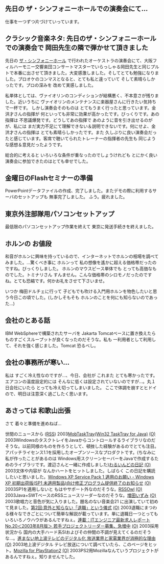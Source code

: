 ## 先日の ザ・シンフォニーホールでの演奏会にて…

仕事を一つずつ片づけていっています。






## クラシック音楽ネタ: 先日のザ・シンフォニーホールでの演奏会で 岡田先生の隣で弾かせて頂きました


先日の [ザ・シンフォニーホール](http://asahi.co.jp/symphony/) で行われたオーケストラの演奏会にて、大阪フィルハーモニー交響楽団コンサートマスターでいらっしゃる岡田先生と同じプルトで本番に出させて頂きました。大変感激しました。そしてとても勉強になりました。プロオケのコンマスとなると、とても私と違っていて
そして素晴らしかったです。プロの深みを 改めて実感しました。

私単体としては、ヴァイオリンのコンディションが結構悪く、不本意さが残りました。近いうちに
ヴァイオリンのメンテナンスに楽器屋さんに行きたい気持ちで一杯です。
しかし演奏会そのものは とてもうまく行ったと思っています。金洪才さんの指揮が
何といっても非常に効果が高かったです。びっくりです。あの指揮は 不思議爆発です。どうしてあの指揮で
あのように音を引き出せるのがが、私には まだ実力不足にて理解できない＆説明できないです。何にせよ、金洪才さんの指揮は
とても素晴らしかったです。また 久しぶりに良い演奏会だったと感じています。客席で聴いてられたトレーナーの指揮者の先生も
同じような感想＆意見だったようです。

総合的に考えると いろいろな条件が重なったのでしょうけれども とにかく良い演奏会に参加できたのはとても幸せでした。

## 金曜日のFlashセミナーの準備


PowerPointデータファイルの作成、完了しました。またデモの際に利用するサーバのセットアップも
無事完了しました。
ふう。疲れました。

## 東京外注部隊用パソコンセットアップ


最低限のパソコンセットアップ作業を終えて 東京に発送手続きを終えました。

## ホルンの お値段


和音がホルンに興味を持っているので、インターネットでホルンの相場を調べてみました。…驚くべき事に
ホルンって 私の想像を遙かに超える価格帯だったのですね。びっくりしました。
ホルンのマウスピース単体でも とっても高価なものでした。トミナリさん すんません。こんな価格帯のシロモノだったのですね。とても恐縮です。何かお礼をさせて下さいませ。

いつか 梅田ドルチェに行って 子どもでも吹ける入門用ホルンを物色したいと思う今日この頃でした。(しかしそもそも
ホルンのことを何にも知らないのであった…)

## 会社のとある話


IBM WebSphereで構築されたサーバを Jakarta Tomcatベースに置き換えたら ものすごくスループットが良くなったのだそうな。私も
一利用者として利用して、それを強く感じました。Tomcat 恐るべし。

## 会社の事務所が寒い…


私は すごく冷え性なのですが…、今日、会社が これまた とても寒かったです。エアコンの温度設定的には
そんなに低くは設定されていないのですが…。丸１日会社にいたら とっても冷え切ってしまいました。
ここで体調を崩すとヒドイので、明日は注意深く過ごしたく思います。

## あさっては 和歌山出張


さて 着々と準備を進めねば… 



世間のニュースから ([RSS](ig030909-news.xml)) 2003[MobTaskTray(Win32 TaskTray for Java)](http://www.mobster.jp/agata/tasktray/) [(O)](http://www.mobster.jp/agata/tasktray/) 2003WindowsのタスクトレイをJavaからコントロールするライブラリなのだそうな。以前同様のものを作ろうとして、頓挫した経験があるのでとても注目。アパッチライセンス1.1を採用したオープンソースなプロダクトです。(ちなみに私が作ったことがあるのは Windows用スクリーンセーバーをJavaで作成するためのライブラリです。渡辺さんと一緒に作成しました)[わるいんどの日記](http://d.hatena.ne.jp/wildcats0201/) [(O)](http://d.hatena.ne.jp/wildcats0201/) 2003文体や内容が なんかハートをヒットしました。しばらく この日記を購読したいと思いました。[Windows XP Service Pack 1 適用のお願い - Windows XP 初期出荷版(SP1 未適用製品)向け修正プログラム提供終了のお知らせ](http://www.microsoft.com/japan/windowsxp/endofgold.asp) [(O)](http://www.microsoft.com/japan/windowsxp/endofgold.asp) 2003SP1を適用しないと もはやサポート外なのだそうな。[RSSOwl](http://rssowl.sourceforge.net/) [(O)](http://rssowl.sourceforge.net/) 2003Java+SWTベースのRSSニュースリーダーなのだそうな。[増田いずみ](http://www.jvcmusic.co.jp/masuda/) [(O)](http://www.jvcmusic.co.jp/masuda/) 2003歌唱力と音色が気に入りました。題名のない音楽会21 に出演していて初めて見ました。[第2回:意外と知らない「退職」という儀式](http://jibun.atmarkit.co.jp/lcareer01/column/ana02/ana01.html) [(O)](http://jibun.atmarkit.co.jp/lcareer01/column/ana02/ana01.html) 2003退職にまつわる様々なできごとについて簡単な解説が載っています。単に退職日一つとっても いろいろノウハウがあるんですねぇ。[連載：ITエンジニア最新求人レポート No.20＜2003年8月版＞ 若手プロジェクトリーダー募集、急増中](http://jibun.atmarkit.co.jp/lcareer01/rensai/jobtrend/jobtrend020.html) [(O)](http://jibun.atmarkit.co.jp/lcareer01/rensai/jobtrend/jobtrend020.html) 2003採用状況から 国内の大手ハード系SIおよびその仲間の不調が見えてくるのだそうな…。[進まない地上波テレビのデジタル化 放送業界と家電業界が消極的な理由](http://www.atmarkit.co.jp/fbiz/column/fl/reg079/01.html) [(O)](http://www.atmarkit.co.jp/fbiz/column/fl/reg079/01.html) 2003地上波デジタル テレビ放送について調べていたら、このページをヒット。[Mozilla for PlayStation2](http://playstation2-linux.com/projects/mozilla-ps2) [(O)](http://playstation2-linux.com/projects/mozilla-ps2) 2003PS2用Mozillaなんていうプロジェクトがあるんですねぇ。知りませんでした。